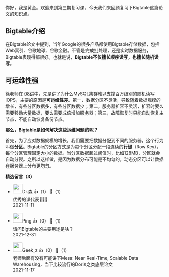 你好，我是黄金。欢迎来到第三期复习课，今天我们来回顾复习下Bigtable这篇论文的知识点。

## **Bigtable介绍**

在Bigtable论文中提到，当年Google的很多产品都使用Bigtable存储数据，包括Web索引、谷歌地球、谷歌金融。不管是完成批处理，还是实时数据服务，Bigtable表现得都很好。也就是说，**Bigtable不仅擅长顺序读写，也擅长随机读写**。

## **可运维性强**

徐老师在 [08讲](https://time.geekbang.org/column/article/423600)中，先是讲了为什么MySQL集群难以支撑百万级别的随机读写IOPS，主要的原因是**可运维性差**。第一，数据分区不灵活，导致随着数据规模的增长，有些分区数据多，有些分区数据少；第二，服务器扩容不灵活，扩容时要么需要移动大量数据，要么需要成倍增加服务器；第三，故障恢复时只能自动恢复主节点，不能自动恢复备份节点。

**那么，Bigtable是如何解决这些运维问题的呢？**

首先，为了应对数据规模的增长，我们需要把数据分配到不同的服务器，这个行为叫做**分区**。Bigtable的分区方式是为每个分区分配一段连续的**行键**（Row Key），每个分区管理固定大小的数据。当分区数据超过阈值时，比如128MB，分区就会自动分裂。之所以这样做，是因为数据分布可能是不均匀的，动态分区可以让数据在服务器上分布更均匀。
<div><strong>精选留言（3）</strong></div><ul>
<li><img src="https://static001.geekbang.org/account/avatar/00/13/d1/d1/ef8fd9ea.jpg" width="30px"><span>Dr.森</span> 👍（1） 💬（1）<div>优秀的课代表👏👏👏</div>2021-11-11</li><br/><li><img src="https://static001.geekbang.org/account/avatar/00/1b/a9/12/e041e7b2.jpg" width="30px"><span>Ping</span> 👍（0） 💬（1）<div>请问Bigtable的主要用途是啥？</div>2021-12-31</li><br/><li><img src="https://static001.geekbang.org/account/avatar/00/11/76/e4/abb7bfe3.jpg" width="30px"><span>Geek_z</span> 👍（0） 💬（1）<div>老师后面有没有可能讲下Mesa: Near Real-Time, Scalable Data Warehousing，当下比较流行的Doris之类底层论文</div>2021-11-17</li><br/>
</ul>